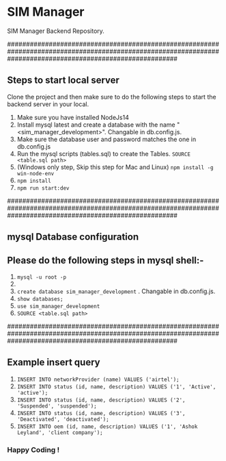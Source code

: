 # SIM Manager
SIM Manager Backend Repository.

#############################################################################################################################################################

## Steps to start local server
Clone the project and then make sure to do the following steps to start the backend server in your local.

1. Make sure you have installed NodeJs14
2. Install mysql latest and create a database with the name "<sim_manager_development>". Changable in db.config.js.
3. Make sure the database user and password matches the one in db.config.js
4. Run the mysql scripts (tables.sql) to create the Tables. `SOURCE <table.sql path>`
5. (Windows only step, Skip this step for Mac and Linux) `npm install -g win-node-env`
6. `npm install`
7. `npm run start:dev`

#############################################################################################################################################################

## mysql Database configuration
## Please do the following steps in mysql shell:-

1. `mysql -u root -p`
2. <enter your mysql password>
3. `create database sim_manager_development` . Changable in db.config.js.
4. `show databases;`
5. `use sim_manager_development`
6. `SOURCE <table.sql path>`


#############################################################################################################################################################


## Example insert query
1. `INSERT INTO networkProvider (name) VALUES ('airtel');`
2. `INSERT INTO status (id, name, description) VALUES ('1', 'Active', 'active');`
3. `INSERT INTO status (id, name, description) VALUES ('2', 'Suspended', 'suspended');`
4. `INSERT INTO status (id, name, description) VALUES ('3', 'Deactivated', 'deactivated');`
5. `INSERT INTO oem (id, name, description) VALUES ('1', 'Ashok Leyland', 'client company');`

### Happy Coding !
